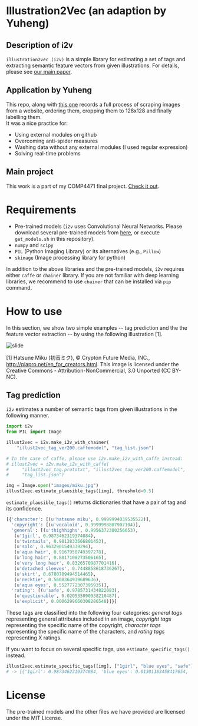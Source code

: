 # Illustration2Vec (an adaption by Yuheng)
## Description of i2v
``illustration2vec (i2v)`` is a simple library for estimating a set of tags and
extracting semantic feature vectors from given illustrations.
For details, please see
[our main paper](https://github.com/rezoo/illustration2vec/raw/master/papers/illustration2vec-main.pdf).
## Application by Yuheng
This repo, along with [this one](https://github.com/yuhengfdada/lbpcascade_animeface) records a full process of scraping images from a website, ordering them, cropping them to 128x128 and finally labelling them.  
It was a nice practice for:  
* Using external modules on github
* Overcoming anti-spider measures
* Washing data without any external modules (I used regular expression)
* Solving real-time problems
## Main project
This work is a part of my COMP4471 final project. [Check it out](https://github.com/yuhengfdada/ANIMEGAN).
# Requirements

* Pre-trained models (``i2v`` uses Convolutional Neural Networks. Please download
  several pre-trained models from
  [here](https://github.com/rezoo/illustration2vec/releases),
  or execute ``get_models.sh`` in this repository).
* ``numpy`` and ``scipy``
* ``PIL`` (Python Imaging Library) or its alternatives (e.g., ``Pillow``) 
* ``skimage`` (Image processing library for python)

In addition to the above libraries and the pre-trained models, `i2v` requires
either ``caffe`` or ``chainer`` library. If you are not familiar with deep
learning libraries, we recommend to use ``chainer`` that can be installed
via ``pip`` command.

# How to use

In this section, we show two simple examples -- tag prediction and the the
feature vector extraction -- by using the following illustration [1].

![slide](images/miku.jpg)

[1] Hatsune Miku (初音ミク), © Crypton Future Media, INC.,
http://piapro.net/en_for_creators.html.
This image is licensed under the Creative Commons - Attribution-NonCommercial,
3.0 Unported (CC BY-NC).

## Tag prediction

``i2v`` estimates a number of semantic tags from given illustrations
in the following manner.
```python
import i2v
from PIL import Image

illust2vec = i2v.make_i2v_with_chainer(
    "illust2vec_tag_ver200.caffemodel", "tag_list.json")

# In the case of caffe, please use i2v.make_i2v_with_caffe instead:
# illust2vec = i2v.make_i2v_with_caffe(
#     "illust2vec_tag.prototxt", "illust2vec_tag_ver200.caffemodel",
#     "tag_list.json")

img = Image.open("images/miku.jpg")
illust2vec.estimate_plausible_tags([img], threshold=0.5)
```

``estimate_plausible_tags()`` returns dictionaries that have a pair of
tag and its confidence.
```python
[{'character': [(u'hatsune miku', 0.9999994039535522)],
  'copyright': [(u'vocaloid', 0.9999998807907104)],
  'general': [(u'thighhighs', 0.9956372380256653),
   (u'1girl', 0.9873462319374084),
   (u'twintails', 0.9812833666801453),
   (u'solo', 0.9632901549339294),
   (u'aqua hair', 0.9167950749397278),
   (u'long hair', 0.8817108273506165),
   (u'very long hair', 0.8326570987701416),
   (u'detached sleeves', 0.7448858618736267),
   (u'skirt', 0.6780789494514465),
   (u'necktie', 0.5608364939689636),
   (u'aqua eyes', 0.5527772307395935)],
  'rating': [(u'safe', 0.9785731434822083),
   (u'questionable', 0.020535090938210487),
   (u'explicit', 0.0006299660308286548)]}]
```
These tags are classified into the following four categories:
*general tags* representing general attributes included in an image,
*copyright tags* representing the specific name of the copyright,
*character tags* representing the specific name of the characters,
and *rating tags* representing X ratings.

If you want to focus on several specific tags, use ``estimate_specific_tags()`` instead.
```python
illust2vec.estimate_specific_tags([img], ["1girl", "blue eyes", "safe"])
# -> [{'1girl': 0.9873462319374084, 'blue eyes': 0.01301183458417654, 'safe': 0.9785731434822083}]
```
# License
The pre-trained models and the other files we have provided are licensed
under the MIT License.
